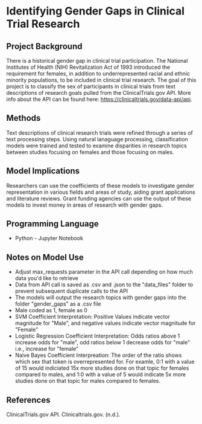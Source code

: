 # Identifying Gender Gaps in Clinical Trial Research

## Project Background
There is a historical gender gap in clinical trial participation. The National Institutes of Health (NIH) Revitalization Act of 1993 introduced the requirement for females, in addition to underrepresented racial and ethnic minority populations, to be included in clinical trial research.
The goal of this project is to classify the sex of participants in clinical trials from text descriptions of research goals pulled from the ClinicalTrials.gov API. More info about the API can be found here: https://clinicaltrials.gov/data-api/api. 

## Methods
Text descriptions of clinical research trials were refined through a series of text processing steps.  Using natural lanaguage processing, classification models were trained and tested to examine disparities in research topics between studies focusing on females and those focusing on males. 

## Model Implications
Researchers can use the coefficients of these models to investigate gender representation in various fields and areas of study, aiding grant applications and literature reviews. Grant funding agencies can use the output of these models to invest money in areas of research with gender gaps.

## Programming Language
* Python - Jupyter Notebook

## Notes on Model Use
* Adjust max_requests parameter in the API call depending on how much data you'd like to retrieve
* Data from API call is saved as .csv and .json to the "data_files" folder to prevent subsequent duplicate calls to the API
* The models will output the research topics with gender gaps into the folder "gender_gaps" as a .csv file
* Male coded as 1, female as 0
* SVM Coefficient Interpretation: Positive Values indicate vector magnitude for "Male", and negative values indicate vector magnitude for "Female"
* Logistic Regression Coefficient Interpretation: Odds ratios above 1 increase odds for "male", odd ratios below 1 decrease odds for "male" i.e., increase for "female"
* Naive Bayes Coefficient Interpreation: The order of the ratio shows which sex that token is overrepresented for. For examle, 0:1 with a value of 15 would indiciated 15x more studies done on that topic for females compared to males, and 1:0 with a value of 5 would indicate 5x more studies done on that topic for males compared to females. 

## References
ClinicalTrials.gov API. Clinicaltrials.gov. (n.d.). 

  
